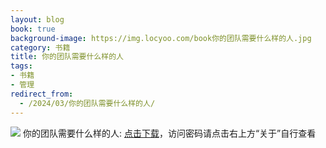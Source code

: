 ```yaml
---
layout: blog
book: true
background-image: https://img.locyoo.com/book你的团队需要什么样的人.jpg
category: 书籍
title: 你的团队需要什么样的人
tags:
- 书籍
- 管理
redirect_from:
  - /2024/03/你的团队需要什么样的人/
---
```

![](https://img.locyoo.com/book你的团队需要什么样的人.jpg)
你的团队需要什么样的人: <a name = "ref1" href="https://url18.ctfile.com/f/50983618-1319973934-4ea9ec?p=3619">点击下载</a>，访问密码请点击右上方“关于”自行查看